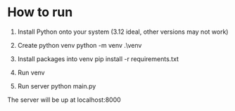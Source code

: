 # How to run

1. Install Python onto your system (3.12 ideal, other versions may not work)

2. Create python venv
python -m venv .\venv

3. Install packages into venv
pip install -r requirements.txt

4. Run venv



5. Run server
python main.py


The server will be up at localhost:8000